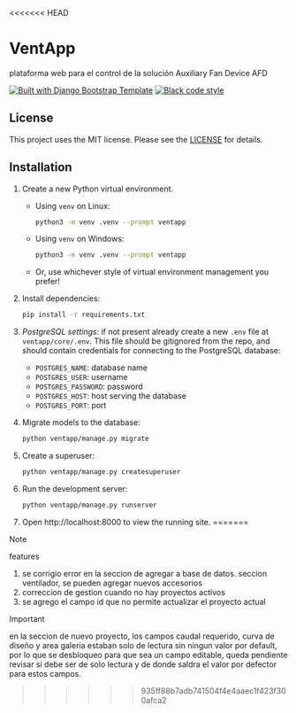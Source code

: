 <<<<<<< HEAD
# VentApp

plataforma web para el control de la solución Auxiliary Fan Device AFD

[![Built with Django Bootstrap Template](https://img.shields.io/badge/Built%20with-Django%20Bootstrap%20Template-blueviolet.svg)](https://github.com/griceturrble/django-bootstrap-template/) [![Black code style](https://img.shields.io/badge/code%20style-black-000000.svg)](https://github.com/ambv/black)


## License

This project uses the MIT license. Please see the [LICENSE](LICENSE) for details.


## Installation

1. Create a new Python virtual environment.

   - Using `venv` on Linux:

     ```bash
     python3 -m venv .venv --prompt ventapp
     ```

   - Using `venv` on Windows:

     ```bash
     python3 -m venv .venv --prompt ventapp
     ```

   - Or, use whichever style of virtual environment management you prefer!

1. Install dependencies:

   ```bash
   pip install -r requirements.txt
   ```

1. *PostgreSQL settings*: if not present already create a new `.env` file at `ventapp/core/.env`. This file should be gitignored from the repo, and should contain credentials for connecting to the PostgreSQL database:

   - `POSTGRES_NAME`: database name
   - `POSTGRES_USER`: username
   - `POSTGRES_PASSWORD`: password
   - `POSTGRES_HOST`: host serving the database
   - `POSTGRES_PORT`: port

1. Migrate models to the database:

   ```bash
   python ventapp/manage.py migrate
   ```

1. Create a superuser:

   ```bash
   python ventapp/manage.py createsuperuser
   ```

1. Run the development server:

   ```bash
   python ventapp/manage.py runserver
   ```

1. Open http://localhost:8000 to view the running site.
=======
> [!NOTE]
> features
> 1. se corrigio error en la seccion de agregar a base de datos. seccion ventilador, se pueden agregar nuevos accesorios
> 2. correccion de gestion cuando no hay proyectos activos
> 3. se agrego el campo id que no permite actualizar el proyecto actual

> [!IMPORTANT]
> en la seccion de nuevo proyecto, los campos caudal requerido, curva de diseño y area galeria estaban solo de lectura sin ningun valor por default, por lo que se desbloqueo para que sea un campo editable,
> queda pendiente revisar si debe ser de solo lectura y de donde saldra el valor por defector para estos campos.
>>>>>>> 935ff88b7adb741504f4e4aaec1f423f300afca2
